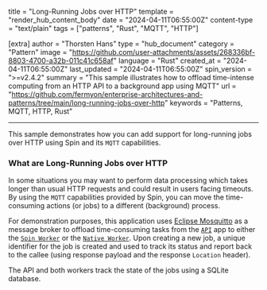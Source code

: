 title = "Long-Running Jobs over HTTP"
template = "render_hub_content_body"
date = "2024-04-11T06:55:00Z"
content-type = "text/plain"
tags = ["patterns", "Rust", "MQTT", "HTTP"]

[extra]
author = "Thorsten Hans"
type = "hub_document"
category = "Pattern"
image = "https://github.com/user-attachments/assets/268336bf-8803-4700-a32b-011c41c658af"
language = "Rust"
created_at = "2024-04-11T06:55:00Z"
last_updated = "2024-04-11T06:55:00Z"
spin_version = ">=v2.4.2"
summary = "This sample illustrates how to offload time-intense computing from an HTTP API to a background app using MQTT"
url = "https://github.com/fermyon/enterprise-architectures-and-patterns/tree/main/long-running-jobs-over-http"
keywords = "Patterns, MQTT, HTTP, Rust"

---

This sample demonstrates how you can add support for long-running jobs over HTTP using Spin and its `MQTT` capabilities.

### What are Long-Running Jobs over HTTP

In some situations you may want to perform data processing which takes longer than usual HTTP requests and could result in users facing timeouts. By using the `MQTT` capabilities provided by Spin, you can move the time-consuming actions (or jobs) to a different (background) process.

For demonstration purposes, this application uses [Eclipse Mosquitto](https://mosquitto.org/) as a message broker to offload time-consuming tasks from the [`API`](https://github.com/fermyon/enterprise-architectures-and-patterns/tree/main/long-running-jobs-over-http/api) app to either the [`Spin Worker`](https://github.com/fermyon/enterprise-architectures-and-patterns/tree/main/long-running-jobs-over-http/spin-worker) or the [`Native Worker`](https://github.com/fermyon/enterprise-architectures-and-patterns/tree/main/long-running-jobs-over-http/native-worker). Upon creating a new job, a unique identifier for the job is created and used to track its status and report back to the callee (using response payload and the response `Location` header).

The API and both workers track the state of the jobs using a SQLite database.
